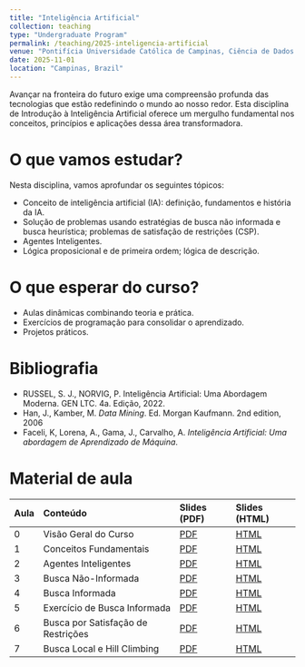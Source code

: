```yaml
---
title: "Inteligência Artificial"
collection: teaching
type: "Undergraduate Program"
permalink: /teaching/2025-inteligencia-artificial
venue: "Pontifícia Universidade Católica de Campinas, Ciência de Dados e Inteligência Artificial"
date: 2025-11-01
location: "Campinas, Brazil"
---
```


Avançar na fronteira do futuro exige uma compreensão profunda das tecnologias que estão redefinindo o mundo ao nosso redor. Esta disciplina de Introdução à Inteligência Artificial oferece um mergulho fundamental nos conceitos, princípios e aplicações dessa área transformadora.

# O que vamos estudar?

Nesta disciplina, vamos aprofundar os seguintes tópicos:

*   Conceito de inteligência artificial (IA): definição, fundamentos e história da IA.
*   Solução de problemas usando estratégias de busca não informada e busca heurística; problemas de satisfação de restrições (CSP).
*   Agentes Inteligentes.
*   Lógica proposicional e de primeira ordem; lógica de descrição.

# O que esperar do curso?
- Aulas dinâmicas combinando teoria e prática.
- Exercícios de programação para consolidar o aprendizado.
- Projetos práticos.

# Bibliografia
 
* RUSSEL, S. J., NORVIG, P. Inteligência Artificial: Uma Abordagem Moderna. GEN LTC. 4a. Edição, 2022.
* Han, J., Kamber, M. *Data Mining*. Ed. Morgan Kaufmann. 2nd edition, 2006
* Faceli, K, Lorena, A., Gama, J., Carvalho, A. *Inteligência Artificial: Uma abordagem de Aprendizado de Máquina*.


# Material de aula


| Aula| Conteúdo  | Slides (PDF)  | Slides (HTML) |
|:---------|:-------|:--------|:--------|
| 0 | Visão Geral do Curso| [PDF](https://denmartins.github.io/files/lectures/2025/AI/00-IA-Organizacao-small.pdf)| [HTML](https://denmartins.github.io/files/lectures/2025/AI/00-IA-Organizacao.html)| 
| 1 |Conceitos Fundamentais | [PDF](https://denmartins.github.io/files/lectures/2025/AI/01-IA-Inteligencia-small.pdf) | [HTML](https://denmartins.github.io/files/lectures/2025/AI/01-IA-Inteligencia.html) |
| 2 | Agentes Inteligentes | [PDF](https://denmartins.github.io/files/lectures/2025/AI/02-IA-Agentes-Inteligentes.pdf) | [HTML](https://denmartins.github.io/files/lectures/2025/AI/02-IA-Agentes-Inteligentes.html) |
| 3 | Busca Não-Informada | [PDF](https://denmartins.github.io/files/lectures/2025/AI/03-IA-Busca-Nao-Informada.pdf) | [HTML](https://denmartins.github.io/files/lectures/2025/AI/03-IA-Busca-Nao-Informada.html) |
| 4 | Busca Informada | [PDF](https://denmartins.github.io/files/lectures/2025/AI/04-Busca-Informada.pdf) | [HTML](https://denmartins.github.io/files/lectures/2025/AI/04-Busca-Informada.html) |
| 5 | Exercício de Busca Informada  | [PDF](https://denmartins.github.io/files/lectures/2025/AI/busca-informada-exercicios.pdf) | [HTML](https://denmartins.github.io/files/lectures/2025/AI/busca-informada-exercicios.html) |
| 6 | Busca por Satisfação de Restrições | [PDF](https://denmartins.github.io/files/lectures/2025/AI/05-IA-Busca-CSP-Restricoes.pdf) | [HTML](https://denmartins.github.io/files/lectures/2025/AI/05-IA-Busca-CSP-Restricoes.html) |
| 7 | Busca Local e Hill Climbing | [PDF](https://denmartins.github.io/files/lectures/2025/AI/06-Busca-Local.pdf) | [HTML](https://denmartins.github.io/files/lectures/2025/AI/06-Busca-Local.html) |